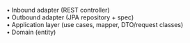 • Inbound adapter (REST controller)  
• Outbound adapter (JPA repository + spec)  
• Application layer (use cases, mapper, DTO/request classes)  
• Domain (entity)

